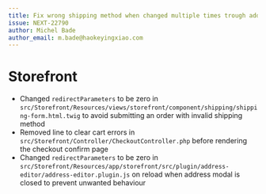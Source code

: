 ```yaml
---
title: Fix wrong shipping method when changed multiple times trough address
issue: NEXT-22790
author: Michel Bade
author_email: m.bade@haokeyingxiao.com
---
```

# Storefront
* Changed `redirectParameters` to be zero in `src/Storefront/Resources/views/storefront/component/shipping/shipping-form.html.twig` to avoid submitting an order with invalid shipping method
* Removed line to clear cart errors in `src/Storefront/Controller/CheckoutController.php` before rendering the checkout confirm page
* Changed `redirectParameters` to be zero in `src/Storefront/Resources/app/storefront/src/plugin/address-editor/address-editor.plugin.js` on reload when address modal is closed to prevent unwanted behaviour
